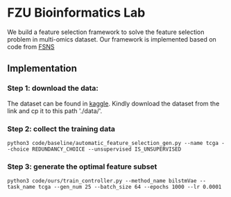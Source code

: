 # FZU Bioinformatics Lab
We build a feature selection framework to solve the feature selection problem in multi-omics dataset. Our framework is implemented based on code from [FSNS](https://github.com/NanxuGong/feature-selection-via-autoregreesive-generation)

## Implementation
### Step 1: download the data: 
The dataset can be found in [kaggle](https://www.kaggle.com/datasets/userfzuczy/tcga-multi-omics).
Kindly download the dataset from the link and cp it to this path './data/'.


### Step 2: collect the training data
```
python3 code/baseline/automatic_feature_selection_gen.py --name tcga --choice REDUNDANCY_CHOICE --unsupervised IS_UNSUPERVISED
```
### Step 3: generate the optimal feature subset
```
python3 code/ours/train_controller.py --method_name bilstmVae --task_name tcga --gen_num 25 --batch_size 64 --epochs 1000 --lr 0.0001
```